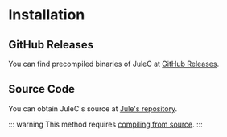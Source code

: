 # Installation

## GitHub Releases
You can find precompiled binaries of JuleC at [GitHub Releases](https://github.com/julelang/jule/releases).

## Source Code
You can obtain JuleC's source at [Jule's repository](https://github.com/julelang/jule/tree/master/src/julec). 

::: warning
This method requires [compiling from source](/getting-started/installation/compiling-from-source/).
:::
